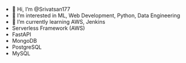 - 👋 Hi, I’m @Srivatsan177
- 👀 I’m interested in ML, Web Development, Python, Data Engineering
- 🌱 I’m currently learning AWS, Jenkins
- Serverless Framework (AWS)
- FastAPI
- MongoDB
- PostgreSQL
- MySQL
<!---
Srivatsan177/Srivatsan177 is a ✨ special ✨ repository because its `README.md` (this file) appears on your GitHub profile.
You can click the Preview link to take a look at your changes.
--->
